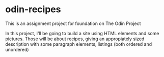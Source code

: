 # odin-recipes
This is an assignment project for foundation on The Odin Project

In this project, I'll be going to build a site using HTML elements and
some pictures. Those will be about recipes, giving an appropiately sized
description with some paragraph elements, listings (both ordered and
unordered)
